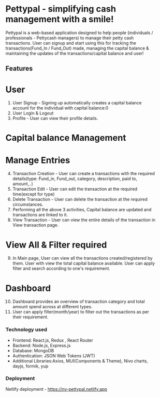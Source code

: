 # Pettypal - simplifying cash management with a smile!

Pettypal is a web-based application designed to help people (individuals / professionals - Pettycash managers) to manage their petty cash transactions. User can signup and start using this for tracking the transactions(Fund_In / Fund_Out) made, managing the capital balance & maintaining the updates of the transactions/capital balance and user!

## Features

# User
1. User Signup - Signing up automatically creates a capital balance account for the individual with capital balance:0
2. User Login & Logout
3. Profile - User can view their profile details.
# Capital balance Management
# Manage Entries
4. Transaction Creation - User can create a transactions with the required details(type: Fund_in, Fund_out, category, description, paid to, amount,..)
5. Transaction Edit - User can edit the transaction at the required time(except for type)
6. Delete Transaction - User can delete the transaction at the required circumstances.
7. Performing all the above 3 activities, Capital balance are updated and transactions are linked to it.
8. View Transaction - User can view the entire details of the transaction in View transaction page.
# View All & Filter required
9. In Main page,
     User can view all the transactions created/registered by them.
     User with view the total capital balance available.
     User can apply filter and search according to one's requirement.
# Dashboard
10. Dashboard provides an overview of transaction category and total amount spend across at different types.
11. User can apply filter(month/year) to filter out the transactions as per their requirement.

### Technology used

+ Frontend: React.js, Redux , React Router
+ Backend: Node.js, Express.js
+ Database: MongoDB
+ Authentication: JSON Web Tokens (JWT)
+ Additional Libraries:Axios, MUI(Components & Theme), Nivo charts, dayjs, formik, yup

### Deployment
Netlify deployment - https://nv-pettypal.netlify.app
